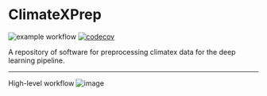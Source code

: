 # ClimateXPrep
![example workflow](https://github.com/nannau/climatex-prep/actions/workflows/python-package-conda/badge.svg)
[![codecov](https://codecov.io/gh/nannau/climatex-prep/branch/main/graph/badge.svg?token=XXRLD3076V)](https://codecov.io/gh/nannau/climatex-prep)

A repository of software for preprocessing climatex data for the deep learning pipeline.




---
High-level workflow
![image](https://user-images.githubusercontent.com/10455520/218364372-ce2f6f7a-7917-4601-b06a-03f56feea423.png)

